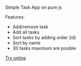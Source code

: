 <p>Simple Task App on pure js</p>
<p>Features:
    <ul>
        <li>Add/remove task</li>
        <li>Add all tasks</li>
        <li>Sort tasks by adding order (id)</li>
        <li>Sort by name</li>
        <li>30 tasks maximum are posible</li>
    </ul>
</p>
<p><a href="">Try online</a></p>